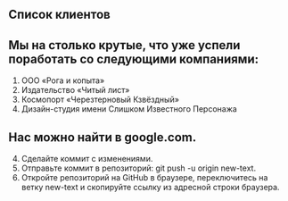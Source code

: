 ## Список клиентов

## Мы на столько крутые, что уже успели поработать со следующими компаниями:

1. ООО «Рога и копыта»
2. Издательство «Читый лист»
3. Космопорт «Черезтерновый Кзвёздный»
4. Дизайн-студия имени Слишком Известного Персонажа

## Нас можно найти в google.com.

4. Сделайте коммит с изменениями.
5. Отправьте коммит в репозиторий: git push -u origin new-text.
6. Откройте репозиторий на GitHub в браузере, переключитесь на ветку new-text и скопируйте ссылку из адресной строки браузера.
